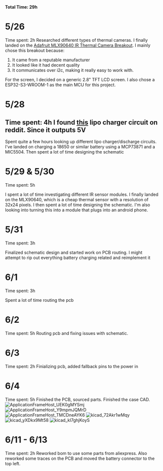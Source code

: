 **Total Time: 29h**

# 5/26
Time spent: 2h
Researched different types of thermal cameras. I finally landed on the [Adafruit MLX90640 IR Thermal Camera Breakout](https://www.adafruit.com/product/4407).
I mainly chose this breakout because:
1. It came from a reputable manufacturer
2. It looked like it had decent quality
3. It communicates over i2c, making it really easy to work with.

For the screen, I decided on a generic 2.8" TFT LCD screen.
I also chose a ESP32-S3-WROOM-1 as the main MCU for this project.

# 5/28
Time spent: 4h
I found [this](https://www.reddit.com/r/electronics/comments/a70koi/comment/ebzriyd/) lipo charger circuit on reddit. Since it outputs 5V
--
Spent quite a few hours looking up different lipo charger/discharge circuits. I've landed on charging a 18650 or similar battery using a MCP73871 and a MIC5504. Then spent a lot of time designing the schematic

# 5/29 & 5/30
Time spent: 5h

I spent a lot of time investigating different IR sensor modules. I finally landed on the MLX90640, which is a cheap thermal sensor with a resolution of 32x24 pixels. I then spent a lot of time designing the schematic.
I'm also looking into turning this into a module that plugs into an android phone.

# 5/31
Time spent: 3h

Finalized schematic design and started work on PCB routing. I might attempt to rip out everything battery charging related and reimplement it

# 6/1
Time spent: 3h

Spent a lot of time routing the pcb

# 6/2
Time spent: 5h
Routing pcb and fixing issues with schematic.

# 6/3
Time spent: 2h
Finializing pcb, added fallback pins to the power in

# 6/4
Time spent: 5h
Finished the PCB, sourced parts. Finished the case CAD.
![ApplicationFrameHost_UEK0gMYSmj](https://github.com/user-attachments/assets/2054bd38-e86a-48ae-a2cf-0893621192db)
![ApplicationFrameHost_Y9mpmJQMrD](https://github.com/user-attachments/assets/5d0aea0a-1581-4210-8405-b96ca57c3fa6)
![ApplicationFrameHost_TMCDneAYK6](https://github.com/user-attachments/assets/4597f4c2-b643-4aba-a8d6-1164c3917146)
![kicad_72Akr1wMqy](https://github.com/user-attachments/assets/3c58292e-0594-4c71-914f-dc51813e364f)
![kicad_yXDkx9Mt58](https://github.com/user-attachments/assets/9376405d-6afe-4d93-b60b-b3e33d982e1e)
![kicad_kI7ghjKoyS](https://github.com/user-attachments/assets/3129d40e-ae51-465a-864d-077ebcc0ca00)

# 6/11 - 6/13
Time spent: 2h
Reworked bom to use some parts from aliexpress. Also reworked some traces on the PCB and moved the battery connector to the top left.
